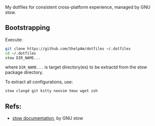 My dotfiles for consistent cross-platform experience, managed by GNU stow.

## Bootstrapping

Execute:
```bash
git clone https://github.com/ShelpAm/dotfiles ~/.dotfiles
cd ~/.dotfiles
stow DIR_NAME...
```
where `DIR_NAME...` is target directory(es) to be extractd from the stow package directory.

To extract all configurations, use:
```bash
stow clangd git kitty neovim tmux wget zsh
```

## Refs:

- [stow documentation](https://www.gnu.org/software/stow/manual/html_node/index.html#SEC_Contents), by GNU stow
